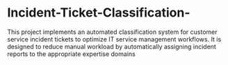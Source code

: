 # Incident-Ticket-Classification-
This project implements an automated classification system for customer service incident tickets to optimize IT service management workflows. It is designed to reduce manual workload by automatically assigning incident reports to the appropriate expertise domains
